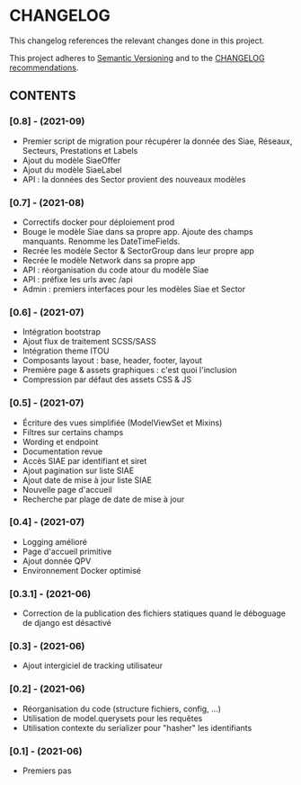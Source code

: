 CHANGELOG
=========

This changelog references the relevant changes done in this project.

This project adheres to [Semantic Versioning](http://semver.org/) 
and to the [CHANGELOG recommendations](http://keepachangelog.com/).

## CONTENTS

### [0.8] - (2021-09)

- Premier script de migration pour récupérer la donnée des Siae, Réseaux, Secteurs, Prestations et Labels
- Ajout du modèle SiaeOffer
- Ajout du modèle SiaeLabel
- API : la données des Sector provient des nouveaux modèles

### [0.7] - (2021-08)

- Correctifs docker pour déploiement prod
- Bouge le modèle Siae dans sa propre app. Ajoute des champs manquants. Renomme les DateTimeFields.
- Recrée les modèle Sector & SectorGroup dans leur propre app
- Recrée le modèle Network dans sa propre app
- API : réorganisation du code atour du modèle Siae
- API : préfixe les urls avec /api
- Admin : premiers interfaces pour les modèles Siae et Sector

### [0.6] - (2021-07)

- Intégration bootstrap
- Ajout flux de traitement SCSS/SASS
- Intégration theme ITOU
- Composants layout : base, header, footer, layout
- Première page & assets graphiques : c'est quoi l'inclusion
- Compression par défaut des assets CSS & JS

### [0.5] - (2021-07)

- Écriture des vues simplifiée (ModelViewSet et Mixins)
- Filtres sur certains champs
- Wording et endpoint
- Documentation revue
- Accès SIAE par identifiant et siret
- Ajout pagination sur liste SIAE
- Ajout date de mise à jour liste SIAE
- Nouvelle page d'accueil
- Recherche par plage de date de mise à jour

### [0.4] - (2021-07)

- Logging amélioré
- Page d'accueil primitive
- Ajout donnée QPV
- Environnement Docker optimisé

### [0.3.1] - (2021-06)

- Correction de la publication des fichiers statiques quand le déboguage de django est désactivé

### [0.3] - (2021-06)

- Ajout intergiciel de tracking utilisateur

### [0.2] - (2021-06)

- Réorganisation du code (structure fichiers, config, ...)
- Utilisation de model.querysets pour les requêtes
- Utilisation contexte du serializer pour "hasher" les identifiants

### [0.1] - (2021-06)

- Premiers pas
